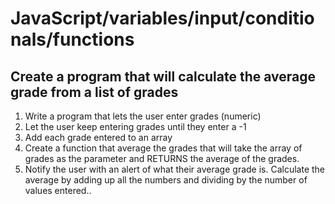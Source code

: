 # JavaScript/variables/input/conditionals/functions

## Create a program that will calculate the average grade from a list of grades

1. Write a program that lets the user enter grades (numeric)
2. Let the user keep entering grades until they enter a -1
3. Add each grade entered to an array
2. Create a function that average the grades that will take the array of grades as the parameter and RETURNS the average of the grades.
3. Notify the user with an alert of what their average grade is. Calculate the average by adding up all the numbers and dividing by the number of values entered..
